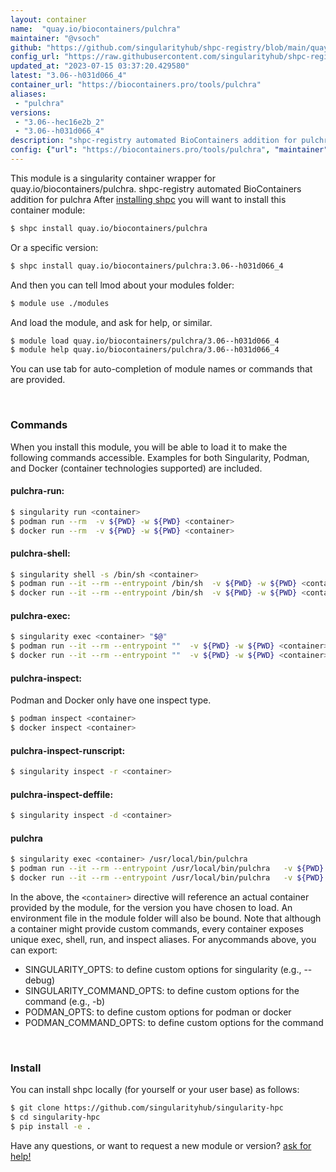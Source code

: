 ```yaml
---
layout: container
name:  "quay.io/biocontainers/pulchra"
maintainer: "@vsoch"
github: "https://github.com/singularityhub/shpc-registry/blob/main/quay.io/biocontainers/pulchra/container.yaml"
config_url: "https://raw.githubusercontent.com/singularityhub/shpc-registry/main/quay.io/biocontainers/pulchra/container.yaml"
updated_at: "2023-07-15 03:37:20.429580"
latest: "3.06--h031d066_4"
container_url: "https://biocontainers.pro/tools/pulchra"
aliases:
 - "pulchra"
versions:
 - "3.06--hec16e2b_2"
 - "3.06--h031d066_4"
description: "shpc-registry automated BioContainers addition for pulchra"
config: {"url": "https://biocontainers.pro/tools/pulchra", "maintainer": "@vsoch", "description": "shpc-registry automated BioContainers addition for pulchra", "latest": {"3.06--h031d066_4": "sha256:ee90cccfd03022181f2b8ce35eff63d7e112fa53edbcdd09b6388a77cb4af21b"}, "tags": {"3.06--hec16e2b_2": "sha256:9b68b17228447aafa87caa2a78a841179b5563180970eb9a9e621dc6ae644c4d", "3.06--h031d066_4": "sha256:ee90cccfd03022181f2b8ce35eff63d7e112fa53edbcdd09b6388a77cb4af21b"}, "docker": "quay.io/biocontainers/pulchra", "aliases": {"pulchra": "/usr/local/bin/pulchra"}}
---
```


This module is a singularity container wrapper for quay.io/biocontainers/pulchra.
shpc-registry automated BioContainers addition for pulchra
After [installing shpc](#install) you will want to install this container module:


```bash
$ shpc install quay.io/biocontainers/pulchra
```

Or a specific version:

```bash
$ shpc install quay.io/biocontainers/pulchra:3.06--h031d066_4
```

And then you can tell lmod about your modules folder:

```bash
$ module use ./modules
```

And load the module, and ask for help, or similar.

```bash
$ module load quay.io/biocontainers/pulchra/3.06--h031d066_4
$ module help quay.io/biocontainers/pulchra/3.06--h031d066_4
```

You can use tab for auto-completion of module names or commands that are provided.

<br>

### Commands

When you install this module, you will be able to load it to make the following commands accessible.
Examples for both Singularity, Podman, and Docker (container technologies supported) are included.

#### pulchra-run:

```bash
$ singularity run <container>
$ podman run --rm  -v ${PWD} -w ${PWD} <container>
$ docker run --rm  -v ${PWD} -w ${PWD} <container>
```

#### pulchra-shell:

```bash
$ singularity shell -s /bin/sh <container>
$ podman run --it --rm --entrypoint /bin/sh  -v ${PWD} -w ${PWD} <container>
$ docker run --it --rm --entrypoint /bin/sh  -v ${PWD} -w ${PWD} <container>
```

#### pulchra-exec:

```bash
$ singularity exec <container> "$@"
$ podman run --it --rm --entrypoint ""  -v ${PWD} -w ${PWD} <container> "$@"
$ docker run --it --rm --entrypoint ""  -v ${PWD} -w ${PWD} <container> "$@"
```

#### pulchra-inspect:

Podman and Docker only have one inspect type.

```bash
$ podman inspect <container>
$ docker inspect <container>
```

#### pulchra-inspect-runscript:

```bash
$ singularity inspect -r <container>
```

#### pulchra-inspect-deffile:

```bash
$ singularity inspect -d <container>
```


#### pulchra

```bash
$ singularity exec <container> /usr/local/bin/pulchra
$ podman run --it --rm --entrypoint /usr/local/bin/pulchra   -v ${PWD} -w ${PWD} <container> -c " $@"
$ docker run --it --rm --entrypoint /usr/local/bin/pulchra   -v ${PWD} -w ${PWD} <container> -c " $@"
```



In the above, the `<container>` directive will reference an actual container provided
by the module, for the version you have chosen to load. An environment file in the
module folder will also be bound. Note that although a container
might provide custom commands, every container exposes unique exec, shell, run, and
inspect aliases. For anycommands above, you can export:

 - SINGULARITY_OPTS: to define custom options for singularity (e.g., --debug)
 - SINGULARITY_COMMAND_OPTS: to define custom options for the command (e.g., -b)
 - PODMAN_OPTS: to define custom options for podman or docker
 - PODMAN_COMMAND_OPTS: to define custom options for the command

<br>

### Install

You can install shpc locally (for yourself or your user base) as follows:

```bash
$ git clone https://github.com/singularityhub/singularity-hpc
$ cd singularity-hpc
$ pip install -e .
```

Have any questions, or want to request a new module or version? [ask for help!](https://github.com/singularityhub/singularity-hpc/issues)